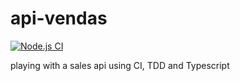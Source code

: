 # api-vendas

[![Node.js CI](https://github.com/eduardo-lemes/api-vendas/actions/workflows/main.yml/badge.svg)](https://github.com/eduardo-lemes/api-vendas/actions/workflows/main.yml)


playing with a sales api using CI, TDD and Typescript
